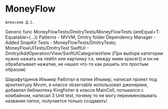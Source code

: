 # MoneyFlow
    Алексеев Д.С. 
Generic func MoneyFlowTests/DmitryTests/MoneyFlowTests (areEqual<T: Equatable>(...))
Patterns - MVVM, Dmitry folder
Dependency Manager - Added SnapKit
Tests - MoneyFlowTests/DmitryTests; MoneyFlowUITests/DmitryTest
SwiftUI - Dmitry/AddOperation/View/SwiftUICategoriesView (При выборе категории нужно нажать на лейбл или картинку т.к. между ними spacer() и он не обрабатывает нажатия, не нашел что-то как решить это простым образом)


Шарафутдинов Ильмир 
Работал в папке Ильмир, написал проект под архитектуру Mvvm, в классе observable использовал дженерики, добавлял библиотеку Kingfisher в классе MainCell, потыкался с комбайном, написал 3 Unit test, почему то не могу переименовывать названия папок, получается только создавать!

